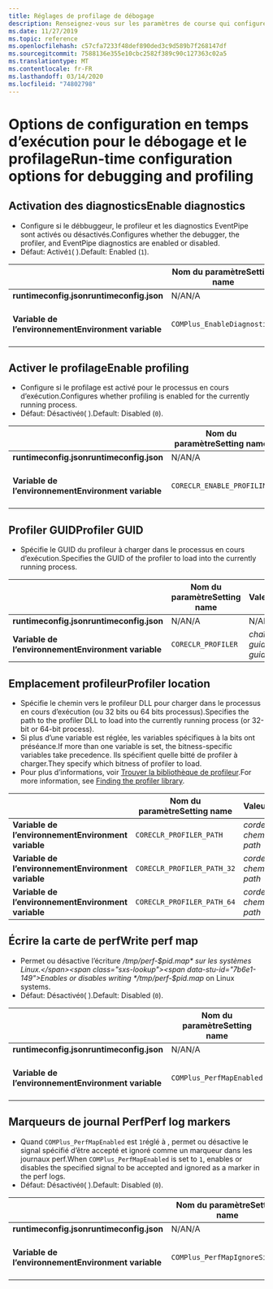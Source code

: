 ```yaml
---
title: Réglages de profilage de débogage
description: Renseignez-vous sur les paramètres de course qui configurent le débogage et le profilage pour les applications .NET Core.
ms.date: 11/27/2019
ms.topic: reference
ms.openlocfilehash: c57cfa7233f48def890ded3c9d589b7f268147df
ms.sourcegitcommit: 7588136e355e10cbc2582f389c90c127363c02a5
ms.translationtype: MT
ms.contentlocale: fr-FR
ms.lasthandoff: 03/14/2020
ms.locfileid: "74802798"
---
```

# <a name="run-time-configuration-options-for-debugging-and-profiling"></a><span data-ttu-id="7b6e1-103">Options de configuration en temps d’exécution pour le débogage et le profilage</span><span class="sxs-lookup"><span data-stu-id="7b6e1-103">Run-time configuration options for debugging and profiling</span></span>

## <a name="enable-diagnostics"></a><span data-ttu-id="7b6e1-104">Activation des diagnostics</span><span class="sxs-lookup"><span data-stu-id="7b6e1-104">Enable diagnostics</span></span>

- <span data-ttu-id="7b6e1-105">Configure si le débbuggeur, le profileur et les diagnostics EventPipe sont activés ou désactivés.</span><span class="sxs-lookup"><span data-stu-id="7b6e1-105">Configures whether the debugger, the profiler, and EventPipe diagnostics are enabled or disabled.</span></span>
- <span data-ttu-id="7b6e1-106">Défaut: Activé`1`( ).</span><span class="sxs-lookup"><span data-stu-id="7b6e1-106">Default: Enabled (`1`).</span></span>

| | <span data-ttu-id="7b6e1-107">Nom du paramètre</span><span class="sxs-lookup"><span data-stu-id="7b6e1-107">Setting name</span></span> | <span data-ttu-id="7b6e1-108">Valeurs</span><span class="sxs-lookup"><span data-stu-id="7b6e1-108">Values</span></span> |
| - | - | - |
| <span data-ttu-id="7b6e1-109">**runtimeconfig.json**</span><span class="sxs-lookup"><span data-stu-id="7b6e1-109">**runtimeconfig.json**</span></span> | <span data-ttu-id="7b6e1-110">N/A</span><span class="sxs-lookup"><span data-stu-id="7b6e1-110">N/A</span></span> | <span data-ttu-id="7b6e1-111">N/A</span><span class="sxs-lookup"><span data-stu-id="7b6e1-111">N/A</span></span> |
| <span data-ttu-id="7b6e1-112">**Variable de l’environnement**</span><span class="sxs-lookup"><span data-stu-id="7b6e1-112">**Environment variable**</span></span> | `COMPlus_EnableDiagnostics` | <span data-ttu-id="7b6e1-113">`1`- activé</span><span class="sxs-lookup"><span data-stu-id="7b6e1-113">`1` - enabled</span></span><br/><span data-ttu-id="7b6e1-114">`0`- désactivé</span><span class="sxs-lookup"><span data-stu-id="7b6e1-114">`0` - disabled</span></span> |

## <a name="enable-profiling"></a><span data-ttu-id="7b6e1-115">Activer le profilage</span><span class="sxs-lookup"><span data-stu-id="7b6e1-115">Enable profiling</span></span>

- <span data-ttu-id="7b6e1-116">Configure si le profilage est activé pour le processus en cours d’exécution.</span><span class="sxs-lookup"><span data-stu-id="7b6e1-116">Configures whether profiling is enabled for the currently running process.</span></span>
- <span data-ttu-id="7b6e1-117">Défaut: Désactivé`0`( ).</span><span class="sxs-lookup"><span data-stu-id="7b6e1-117">Default: Disabled (`0`).</span></span>

| | <span data-ttu-id="7b6e1-118">Nom du paramètre</span><span class="sxs-lookup"><span data-stu-id="7b6e1-118">Setting name</span></span> | <span data-ttu-id="7b6e1-119">Valeurs</span><span class="sxs-lookup"><span data-stu-id="7b6e1-119">Values</span></span> |
| - | - | - |
| <span data-ttu-id="7b6e1-120">**runtimeconfig.json**</span><span class="sxs-lookup"><span data-stu-id="7b6e1-120">**runtimeconfig.json**</span></span> | <span data-ttu-id="7b6e1-121">N/A</span><span class="sxs-lookup"><span data-stu-id="7b6e1-121">N/A</span></span> | <span data-ttu-id="7b6e1-122">N/A</span><span class="sxs-lookup"><span data-stu-id="7b6e1-122">N/A</span></span> |
| <span data-ttu-id="7b6e1-123">**Variable de l’environnement**</span><span class="sxs-lookup"><span data-stu-id="7b6e1-123">**Environment variable**</span></span> | `CORECLR_ENABLE_PROFILING` | <span data-ttu-id="7b6e1-124">`0`- désactivé</span><span class="sxs-lookup"><span data-stu-id="7b6e1-124">`0` - disabled</span></span><br/><span data-ttu-id="7b6e1-125">`1`- activé</span><span class="sxs-lookup"><span data-stu-id="7b6e1-125">`1` - enabled</span></span> |

## <a name="profiler-guid"></a><span data-ttu-id="7b6e1-126">Profiler GUID</span><span class="sxs-lookup"><span data-stu-id="7b6e1-126">Profiler GUID</span></span>

- <span data-ttu-id="7b6e1-127">Spécifie le GUID du profileur à charger dans le processus en cours d’exécution.</span><span class="sxs-lookup"><span data-stu-id="7b6e1-127">Specifies the GUID of the profiler to load into the currently running process.</span></span>

| | <span data-ttu-id="7b6e1-128">Nom du paramètre</span><span class="sxs-lookup"><span data-stu-id="7b6e1-128">Setting name</span></span> | <span data-ttu-id="7b6e1-129">Valeurs</span><span class="sxs-lookup"><span data-stu-id="7b6e1-129">Values</span></span> |
| - | - | - |
| <span data-ttu-id="7b6e1-130">**runtimeconfig.json**</span><span class="sxs-lookup"><span data-stu-id="7b6e1-130">**runtimeconfig.json**</span></span> | <span data-ttu-id="7b6e1-131">N/A</span><span class="sxs-lookup"><span data-stu-id="7b6e1-131">N/A</span></span> | <span data-ttu-id="7b6e1-132">N/A</span><span class="sxs-lookup"><span data-stu-id="7b6e1-132">N/A</span></span> |
| <span data-ttu-id="7b6e1-133">**Variable de l’environnement**</span><span class="sxs-lookup"><span data-stu-id="7b6e1-133">**Environment variable**</span></span> | `CORECLR_PROFILER` | <span data-ttu-id="7b6e1-134">*chaîne-guid*</span><span class="sxs-lookup"><span data-stu-id="7b6e1-134">*string-guid*</span></span> |

## <a name="profiler-location"></a><span data-ttu-id="7b6e1-135">Emplacement profileur</span><span class="sxs-lookup"><span data-stu-id="7b6e1-135">Profiler location</span></span>

- <span data-ttu-id="7b6e1-136">Spécifie le chemin vers le profileur DLL pour charger dans le processus en cours d’exécution (ou 32 bits ou 64 bits processus).</span><span class="sxs-lookup"><span data-stu-id="7b6e1-136">Specifies the path to the profiler DLL to load into the currently running process (or 32-bit or 64-bit process).</span></span>
- <span data-ttu-id="7b6e1-137">Si plus d’une variable est réglée, les variables spécifiques à la bits ont préséance.</span><span class="sxs-lookup"><span data-stu-id="7b6e1-137">If more than one variable is set, the bitness-specific variables take precedence.</span></span> <span data-ttu-id="7b6e1-138">Ils spécifient quelle bitté de profiler à charger.</span><span class="sxs-lookup"><span data-stu-id="7b6e1-138">They specify which bitness of profiler to load.</span></span>
- <span data-ttu-id="7b6e1-139">Pour plus d’informations, voir [Trouver la bibliothèque de profileur](https://github.com/dotnet/runtime/blob/master/docs/design/coreclr/profiling/Profiler%20Loading.md).</span><span class="sxs-lookup"><span data-stu-id="7b6e1-139">For more information, see [Finding the profiler library](https://github.com/dotnet/runtime/blob/master/docs/design/coreclr/profiling/Profiler%20Loading.md).</span></span>

| | <span data-ttu-id="7b6e1-140">Nom du paramètre</span><span class="sxs-lookup"><span data-stu-id="7b6e1-140">Setting name</span></span> | <span data-ttu-id="7b6e1-141">Valeurs</span><span class="sxs-lookup"><span data-stu-id="7b6e1-141">Values</span></span> |
| - | - | - |
| <span data-ttu-id="7b6e1-142">**Variable de l’environnement**</span><span class="sxs-lookup"><span data-stu-id="7b6e1-142">**Environment variable**</span></span> | `CORECLR_PROFILER_PATH` | <span data-ttu-id="7b6e1-143">*corde-chemin*</span><span class="sxs-lookup"><span data-stu-id="7b6e1-143">*string-path*</span></span> |
| <span data-ttu-id="7b6e1-144">**Variable de l’environnement**</span><span class="sxs-lookup"><span data-stu-id="7b6e1-144">**Environment variable**</span></span> | `CORECLR_PROFILER_PATH_32` | <span data-ttu-id="7b6e1-145">*corde-chemin*</span><span class="sxs-lookup"><span data-stu-id="7b6e1-145">*string-path*</span></span> |
| <span data-ttu-id="7b6e1-146">**Variable de l’environnement**</span><span class="sxs-lookup"><span data-stu-id="7b6e1-146">**Environment variable**</span></span> | `CORECLR_PROFILER_PATH_64` | <span data-ttu-id="7b6e1-147">*corde-chemin*</span><span class="sxs-lookup"><span data-stu-id="7b6e1-147">*string-path*</span></span> |

## <a name="write-perf-map"></a><span data-ttu-id="7b6e1-148">Écrire la carte de perf</span><span class="sxs-lookup"><span data-stu-id="7b6e1-148">Write perf map</span></span>

- <span data-ttu-id="7b6e1-149">Permet ou désactive l’écriture */tmp/perf-$pid.map* sur les systèmes Linux.</span><span class="sxs-lookup"><span data-stu-id="7b6e1-149">Enables or disables writing */tmp/perf-$pid.map* on Linux systems.</span></span>
- <span data-ttu-id="7b6e1-150">Défaut: Désactivé`0`( ).</span><span class="sxs-lookup"><span data-stu-id="7b6e1-150">Default: Disabled (`0`).</span></span>

| | <span data-ttu-id="7b6e1-151">Nom du paramètre</span><span class="sxs-lookup"><span data-stu-id="7b6e1-151">Setting name</span></span> | <span data-ttu-id="7b6e1-152">Valeurs</span><span class="sxs-lookup"><span data-stu-id="7b6e1-152">Values</span></span> |
| - | - | - |
| <span data-ttu-id="7b6e1-153">**runtimeconfig.json**</span><span class="sxs-lookup"><span data-stu-id="7b6e1-153">**runtimeconfig.json**</span></span> | <span data-ttu-id="7b6e1-154">N/A</span><span class="sxs-lookup"><span data-stu-id="7b6e1-154">N/A</span></span> | <span data-ttu-id="7b6e1-155">N/A</span><span class="sxs-lookup"><span data-stu-id="7b6e1-155">N/A</span></span> |
| <span data-ttu-id="7b6e1-156">**Variable de l’environnement**</span><span class="sxs-lookup"><span data-stu-id="7b6e1-156">**Environment variable**</span></span> | `COMPlus_PerfMapEnabled` | <span data-ttu-id="7b6e1-157">`0`- désactivé</span><span class="sxs-lookup"><span data-stu-id="7b6e1-157">`0` - disabled</span></span><br/><span data-ttu-id="7b6e1-158">`1`- activé</span><span class="sxs-lookup"><span data-stu-id="7b6e1-158">`1` - enabled</span></span> |

## <a name="perf-log-markers"></a><span data-ttu-id="7b6e1-159">Marqueurs de journal Perf</span><span class="sxs-lookup"><span data-stu-id="7b6e1-159">Perf log markers</span></span>

- <span data-ttu-id="7b6e1-160">Quand `COMPlus_PerfMapEnabled` est `1`réglé à , permet ou désactive le signal spécifié d’être accepté et ignoré comme un marqueur dans les journaux perf.</span><span class="sxs-lookup"><span data-stu-id="7b6e1-160">When `COMPlus_PerfMapEnabled` is set to `1`, enables or disables the specified signal to be accepted and ignored as a marker in the perf logs.</span></span>
- <span data-ttu-id="7b6e1-161">Défaut: Désactivé`0`( ).</span><span class="sxs-lookup"><span data-stu-id="7b6e1-161">Default: Disabled (`0`).</span></span>

| | <span data-ttu-id="7b6e1-162">Nom du paramètre</span><span class="sxs-lookup"><span data-stu-id="7b6e1-162">Setting name</span></span> | <span data-ttu-id="7b6e1-163">Valeurs</span><span class="sxs-lookup"><span data-stu-id="7b6e1-163">Values</span></span> |
| - | - | - |
| <span data-ttu-id="7b6e1-164">**runtimeconfig.json**</span><span class="sxs-lookup"><span data-stu-id="7b6e1-164">**runtimeconfig.json**</span></span> | <span data-ttu-id="7b6e1-165">N/A</span><span class="sxs-lookup"><span data-stu-id="7b6e1-165">N/A</span></span> | <span data-ttu-id="7b6e1-166">N/A</span><span class="sxs-lookup"><span data-stu-id="7b6e1-166">N/A</span></span> |
| <span data-ttu-id="7b6e1-167">**Variable de l’environnement**</span><span class="sxs-lookup"><span data-stu-id="7b6e1-167">**Environment variable**</span></span> | `COMPlus_PerfMapIgnoreSignal` | <span data-ttu-id="7b6e1-168">`0`- désactivé</span><span class="sxs-lookup"><span data-stu-id="7b6e1-168">`0` - disabled</span></span><br/><span data-ttu-id="7b6e1-169">`1`- activé</span><span class="sxs-lookup"><span data-stu-id="7b6e1-169">`1` - enabled</span></span> |
